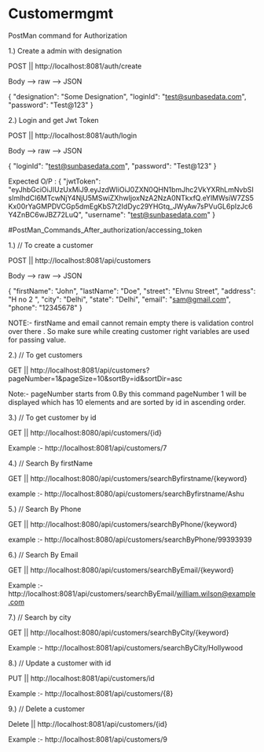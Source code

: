 # Customermgmt

PostMan command for Authorization
 
1.) Create a admin with designation

POST || http://localhost:8081/auth/create

Body --> raw --> JSON

{
  "designation": "Some Designation",
  "loginId": "test@sunbasedata.com",
  "password": "Test@123"
}





2.) Login and get Jwt Token

POST  ||  http://localhost:8081/auth/login

Body  --> raw --> JSON

{
 "loginId": "test@sunbasedata.com",
  "password": "Test@123"
}


Expected O/P   :
                 {
    "jwtToken": "eyJhbGciOiJIUzUxMiJ9.eyJzdWIiOiJ0ZXN0QHN1bmJhc2VkYXRhLmNvbSIsImlhdCI6MTcwNjY4NjU5MSwiZXhwIjoxNzA2NzA0NTkxfQ.eYlMWsiW7ZS5Kx00rYaGMPDVCGp5dmEgKbS7t2IdDyc29YHGtq_JWyAw7sPVuGL6pIzJc6Y4ZnBC6wJBZ72LuQ",
    "username": "test@sunbasedata.com"
}





#PostMan_Commands_After_authorization/accessing_token



1.)  // To create a customer

POST   ||  http://localhost:8081/api/customers

Body --> raw --> JSON

{
"firstName": "John",
"lastName": "Doe",
"street": "Elvnu Street",
"address": "H no 2 ",
"city": "Delhi",
"state": "Delhi",
"email": "sam@gmail.com",
"phone": "12345678"
}


NOTE:- firstName and email cannot remain empty there is validation control over there . So make sure while creating customer right variables are used for passing value.






2.) // To get customers



GET  || http://localhost:8081/api/customers?pageNumber=1&pageSize=10&sortBy=id&sortDir=asc

Note:- pageNumber starts from 0.By this command pageNumber 1 will be displayed which has 10 elements and are sorted by id in ascending order.




3.) // To get customer by id 



GET  ||     http://localhost:8080/api/customers/{id}

Example :-  http://localhost:8081/api/customers/7





4.) // Search By firstName


GET     || http://localhost:8080/api/customers/searchByfirstname/{keyword}

example :- http://localhost:8080/api/customers/searchByfirstname/Ashu





5.) // Search By Phone


GET     || http://localhost:8080/api/customers/searchByPhone/{keyword}

example :- http://localhost:8080/api/customers/searchByPhone/99393939





6.) // Search By Email


GET     || http://localhost:8080/api/customers/searchByEmail/{keyword}

Example :- http://localhost:8081/api/customers/searchByEmail/william.wilson@example.com




7.) // Search by city

GET    ||  http://localhost:8080/api/customers/searchByCity/{keyword}

Example :- http://localhost:8081/api/customers/searchByCity/Hollywood




8.) // Update a customer with id 

PUT   || http://localhost:8081/api/customers/id

Example :- http://localhost:8081/api/customers/{8} 





9.) // Delete a customer

Delete  ||  http://localhost:8081/api/customers/{id}

Example :-  http://localhost:8081/api/customers/9



